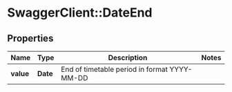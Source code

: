# SwaggerClient::DateEnd

## Properties
Name | Type | Description | Notes
------------ | ------------- | ------------- | -------------
**value** | **Date** | End of timetable period in format YYYY-MM-DD | 


